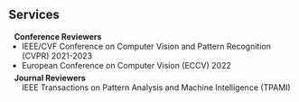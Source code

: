 ## Services

<h4 style="margin:0 10px 0;">Conference Reviewers</h4>

<ul style="margin:0 0 5px;">
  <li>IEEE/CVF Conference on Computer Vision and Pattern Recognition (CVPR) 2021-2023
<!-- <!--   <li><a href="http://iccv2021.thecvf.com/"><autocolor>IEEE/CVF International Conference on Computer Vision (ICCV) 2021</autocolor></a></li> -->
  <li>European Conference on Computer Vision (ECCV) 2022
</ul>

<h4 style="margin:0 10px 0;">Journal Reviewers</h4>

<ul style="margin:0 0 5px;">
  IEEE Transactions on Pattern Analysis and Machine Intelligence (TPAMI)
</ul>

